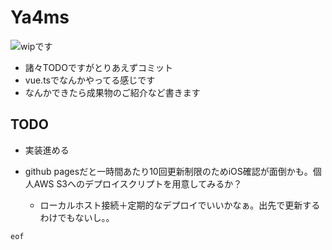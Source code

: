 # Ya4ms

![wipです](https://user-images.githubusercontent.com/30385722/56750868-acfa2580-67bf-11e9-83c3-7fe068a92a1a.png)

- 諸々TODOですがとりあえずコミット
- vue.tsでなんかやってる感じです
- なんかできたら成果物のご紹介など書きます


## TODO

- 実装進める

- github pagesだと一時間あたり10回更新制限のためiOS確認が面倒かも。個人AWS S3へのデプロイスクリプトを用意してみるか？
	- ローカルホスト接続＋定期的なデプロイでいいかなぁ。出先で更新するわけでもないし。。

`eof`
